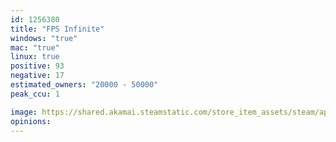 ```yaml
---
id: 1256380
title: "FPS Infinite"
windows: "true"
mac: "true"
linux: true
positive: 93
negative: 17
estimated_owners: "20000 - 50000"
peak_ccu: 1

image: https://shared.akamai.steamstatic.com/store_item_assets/steam/apps/1256380/header.jpg?t=1584364540
opinions:
---
```

